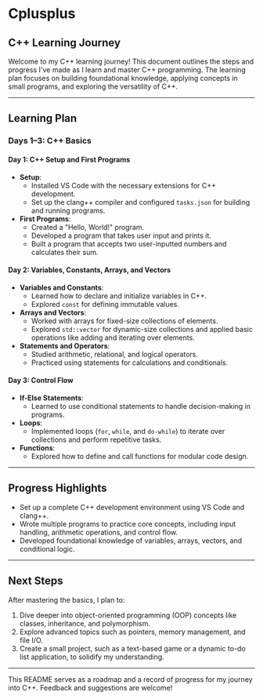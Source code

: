 # Cplusplus

## C++ Learning Journey

Welcome to my C++ learning journey! This document outlines the steps and progress I've made as I learn and master C++ programming. The learning plan focuses on building foundational knowledge, applying concepts in small programs, and exploring the versatility of C++.

---

## Learning Plan

### **Days 1–3: C++ Basics**
#### **Day 1: C++ Setup and First Programs**
- **Setup**:
  - Installed VS Code with the necessary extensions for C++ development.
  - Set up the clang++ compiler and configured `tasks.json` for building and running programs.
- **First Programs**:
  - Created a "Hello, World!" program.
  - Developed a program that takes user input and prints it.
  - Built a program that accepts two user-inputted numbers and calculates their sum.

#### **Day 2: Variables, Constants, Arrays, and Vectors**
- **Variables and Constants**:
  - Learned how to declare and initialize variables in C++.
  - Explored `const` for defining immutable values.
- **Arrays and Vectors**:
  - Worked with arrays for fixed-size collections of elements.
  - Explored `std::vector` for dynamic-size collections and applied basic operations like adding and iterating over elements.
- **Statements and Operators**:
  - Studied arithmetic, relational, and logical operators.
  - Practiced using statements for calculations and conditionals.

#### **Day 3: Control Flow**
- **If-Else Statements**:
  - Learned to use conditional statements to handle decision-making in programs.
- **Loops**:
  - Implemented loops (`for`, `while`, and `do-while`) to iterate over collections and perform repetitive tasks.
- **Functions**:
  - Explored how to define and call functions for modular code design.

---

## Progress Highlights
- Set up a complete C++ development environment using VS Code and clang++.
- Wrote multiple programs to practice core concepts, including input handling, arithmetic operations, and control flow.
- Developed foundational knowledge of variables, arrays, vectors, and conditional logic.

---

## Next Steps
After mastering the basics, I plan to:
1. Dive deeper into object-oriented programming (OOP) concepts like classes, inheritance, and polymorphism.
2. Explore advanced topics such as pointers, memory management, and file I/O.
3. Create a small project, such as a text-based game or a dynamic to-do list application, to solidify my understanding.

---

This README serves as a roadmap and a record of progress for my journey into C++. Feedback and suggestions are welcome!
